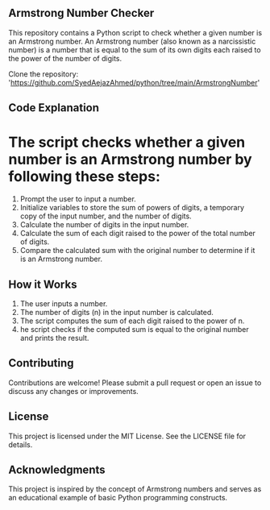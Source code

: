 ## Armstrong Number Checker
This repository contains a Python script to check whether a given number is an Armstrong number. An Armstrong number (also known as a narcissistic number) is a number that is equal to the sum of its own digits each raised to the power of the number of digits.

Clone the repository: 'https://github.com/SyedAejazAhmed/python/tree/main/ArmstrongNumber'

## Code Explanation

# The script checks whether a given number is an Armstrong number by following these steps:
1. Prompt the user to input a number.
2. Initialize variables to store the sum of powers of digits, a temporary copy of the input number, and the number of digits.
3. Calculate the number of digits in the input number.
4. Calculate the sum of each digit raised to the power of the total number of digits.
5. Compare the calculated sum with the original number to determine if it is an Armstrong number.

## How it Works
1. The user inputs a number.
2. The number of digits (n) in the input number is calculated.
3. The script computes the sum of each digit raised to the power of n.
4. he script checks if the computed sum is equal to the original number and prints the result.

## Contributing
Contributions are welcome! Please submit a pull request or open an issue to discuss any changes or improvements.

## License
This project is licensed under the MIT License. See the LICENSE file for details.

## Acknowledgments
This project is inspired by the concept of Armstrong numbers and serves as an educational example of basic Python programming constructs.
